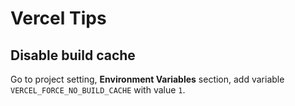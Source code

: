 # Vercel Tips

## Disable build cache

Go to project setting, **Environment Variables** section, add variable `VERCEL_FORCE_NO_BUILD_CACHE` with value `1`.